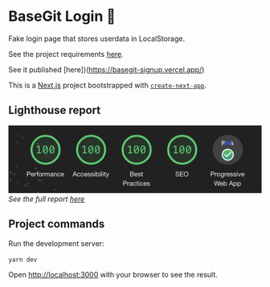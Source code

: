 # BaseGit Login 🚀

Fake login page that stores userdata in LocalStorage.

See the project requirements [here](https://www.notion.so/Front-End-Dev-Challenge-91143b27a0b344659e42d65814a69980).

See it published [here])(https://basegit-signup.vercel.app/)

This is a [Next.js](https://nextjs.org/) project bootstrapped with [`create-next-app`](https://github.com/vercel/next.js/tree/canary/packages/create-next-app).

## Lighthouse report

![Report preview](https://github.com/marianaesteban/basegit-signup/blob/master/lighthouse-report.png)
_See the full report [here](https://github.com/marianaesteban/basegit-signup/blob/master/lighthouse-report.pdf)_

## Project commands

Run the development server:

`yarn dev`

Open [http://localhost:3000](http://localhost:3000) with your browser to see the result.
